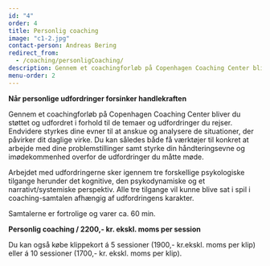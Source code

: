 ```yaml
---
id: "4"
order: 4
title: Personlig coaching
image: "c1-2.jpg"
contact-person: Andreas Bering
redirect_from:
  - /coaching/personligCoaching/
description: Gennem et coachingforløb på Copenhagen Coaching Center bliver du støttet og udfordret i forhold til de temaer og udfordringer du rejser. Endvidere styrkes dine evner til at anskue og analysere de situationer, der påvirker dit daglige virke.
menu-order: 2
---
```

**Når personlige udfordringer forsinker handlekraften**

Gennem et coachingforløb på Copenhagen Coaching Center bliver du støttet og udfordret i forhold til de temaer og udfordringer du rejser. Endvidere styrkes dine evner til at anskue og analysere de situationer, der påvirker dit daglige virke. Du kan således både få værktøjer til konkret at arbejde med dine problemstillinger samt styrke din håndteringsevne og imødekommenhed overfor de udfordringer du måtte møde. 

Arbejdet med udfordringerne sker igennem tre forskellige psykologiske tilgange herunder det kognitive, den psykodynamiske og et narrativt/systemiske perspektiv. Alle tre tilgange vil kunne blive sat i spil i coaching-samtalen afhængig af udfordringens karakter. 

Samtalerne er fortrolige og varer ca. 60 min.

**Personlig coaching / 2200,- kr. ekskl. moms per session**

Du kan også købe klippekort á 5 sessioner (1900,- kr.ekskl. moms per klip) eller á 10 sessioner (1700,- kr. ekskl. moms per klip).